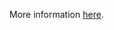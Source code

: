 More information [here](https://docs.prismacloud.io/en/enterprise-edition/policy-reference/oci-policies/iam/oci-iam-password-policy-must-contain-numeric-characters).
